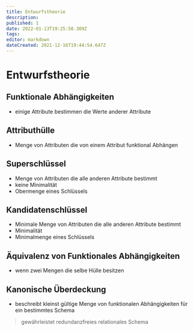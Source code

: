 ```yaml
---
title: Entwurfstheorie
description: 
published: 1
date: 2022-01-13T19:25:58.309Z
tags: 
editor: markdown
dateCreated: 2021-12-16T19:44:54.647Z
---
```


# Entwurfstheorie


## Funktionale Abhängigkeiten
- einige Attribute bestimmen die Werte anderer Attribute

## Attributhülle
- Menge von Attributen die von einem Attribut funktional Abhängen

## Superschlüssel
- Menge von Attributen die alle anderen Attribute bestimmt
- keine Minimalität
- Obermenge eines Schlüssels

## Kandidatenschlüssel
- Minimale Menge von Attributen die alle anderen Attribute bestimmt
- Minimalität
- Minimalmenge eines Schlüssels

## Äquivalenz von Funktionales Abhängigkeiten
- wenn zwei Mengen die selbe Hülle besitzen

## Kanonische Überdeckung
- beschreibt kleinst gültige Menge von funktionalen Abhängigkeiten für ein bestimmtes Schema

> gewährleistet redundanzfreies relationales Schema
